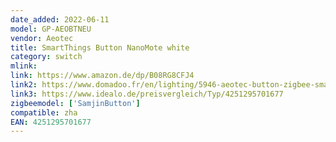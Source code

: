 ```yaml
---
date_added: 2022-06-11
model: GP-AEOBTNEU
vendor: Aeotec
title: SmartThings Button NanoMote white
category: switch
mlink: 
link: https://www.amazon.de/dp/B08RG8CFJ4
link2: https://www.domadoo.fr/en/lighting/5946-aeotec-button-zigbee-smartthings-4251295701677.html
link3: https://www.idealo.de/preisvergleich/Typ/4251295701677
zigbeemodel: ['SamjinButton']
compatible: zha
EAN: 4251295701677
---
```




